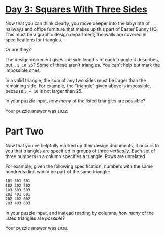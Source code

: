 # [Day 3: Squares With Three Sides][1]

Now that you can think clearly, you move deeper into the labyrinth of hallways
and office furniture that makes up this part of Easter Bunny HQ. This must be a
graphic design department; the walls are covered in specifications for
triangles.

Or are they?

The design document gives the side lengths of each triangle it describes,
but... `5 10 25`? Some of these aren't triangles. You can't help but mark the
impossible ones.

In a valid triangle, the sum of any two sides must be larger than the remaining
side. For example, the "triangle" given above is impossible, because `5 + 10`
is not larger than 25.

In your puzzle input, *how many* of the listed triangles are possible?

Your puzzle answer was `1032`.

# Part Two

Now that you've helpfully marked up their design documents, it occurs to you
that triangles are specified in groups of three *vertically*. Each set of three
numbers in a column specifies a triangle. Rows are unrelated.

For example, given the following specification, numbers with the same hundreds
digit would be part of the same triangle:

```
101 301 501
102 302 502
103 303 503
201 401 601
202 402 602
203 403 603
```

In your puzzle input, and instead reading by columns, *how many* of the listed
triangles are *possible*?

Your puzzle answer was `1838`.

[1]: http://adventofcode.com/2016/day/3
